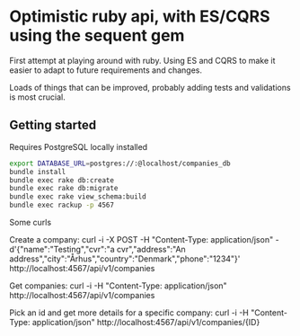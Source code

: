 # Optimistic ruby api, with ES/CQRS using the sequent gem

First attempt at playing around with ruby. Using ES and CQRS to make it easier to adapt to future requirements and changes.

Loads of things that can be improved, probably adding tests and validations is most crucial.

## Getting started

Requires PostgreSQL locally installed

```sh
export DATABASE_URL=postgres://:@localhost/companies_db
bundle install
bundle exec rake db:create
bundle exec rake db:migrate
bundle exec rake view_schema:build
bundle exec rackup -p 4567
```

Some curls

Create a company:
curl -i -X POST -H "Content-Type: application/json" -d'{"name":"Testing","cvr":"a cvr","address":"An address","city":"Århus","country":"Denmark","phone":"1234"}' http://localhost:4567/api/v1/companies

Get companies:
curl -i -H "Content-Type: application/json" http://localhost:4567/api/v1/companies

Pick an id and get more details for a specific company:
curl -i -H "Content-Type: application/json" http://localhost:4567/api/v1/companies/{ID}